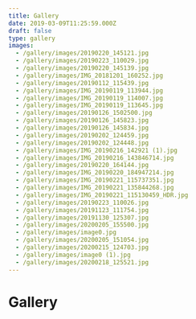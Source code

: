 ```yaml
---
title: Gallery
date: 2019-03-09T11:25:59.000Z
draft: false
type: gallery
images:
  - /gallery/images/20190220_145121.jpg
  - /gallery/images/20190223_110029.jpg
  - /gallery/images/20190220_145139.jpg
  - /gallery/images/IMG_20181201_160252.jpg
  - /gallery/images/20190112_115439.jpg
  - /gallery/images/IMG_20190119_113944.jpg
  - /gallery/images/IMG_20190119_114007.jpg
  - /gallery/images/IMG_20190119_113645.jpg
  - /gallery/images/20190126_1502500.jpg
  - /gallery/images/20190126_145823.jpg
  - /gallery/images/20190126_145834.jpg
  - /gallery/images/20190202_124459.jpg
  - /gallery/images/20190202_124448.jpg
  - /gallery/images/IMG_20190216_142921 (1).jpg
  - /gallery/images/IMG_20190216_143846714.jpg
  - /gallery/images/20190220_164144.jpg
  - /gallery/images/IMG_20190220_184947214.jpg
  - /gallery/images/IMG_20190221_115737351.jpg
  - /gallery/images/IMG_20190221_135844268.jpg
  - /gallery/images/IMG_20190221_115130459_HDR.jpg
  - /gallery/images/20190223_110026.jpg
  - /gallery/images/20191123_111754.jpg
  - /gallery/images/20191130_125307.jpg
  - /gallery/images/20200205_155500.jpg
  - /gallery/images/image0.jpg
  - /gallery/images/20200205_151054.jpg
  - /gallery/images/20200215_124703.jpg
  - /gallery/images/image0 (1).jpg
  - /gallery/images/20200218_125521.jpg
---
```


# Gallery
